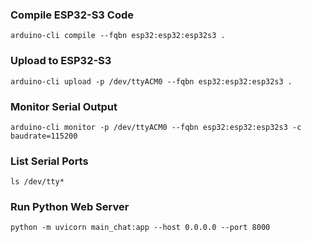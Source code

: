 ### Compile ESP32-S3 Code
```shell
arduino-cli compile --fqbn esp32:esp32:esp32s3 . 
```

### Upload to ESP32-S3
```shell
arduino-cli upload -p /dev/ttyACM0 --fqbn esp32:esp32:esp32s3 .
```

### Monitor Serial Output
```shell
arduino-cli monitor -p /dev/ttyACM0 --fqbn esp32:esp32:esp32s3 -c baudrate=115200
```

### List Serial Ports
```shell
ls /dev/tty*
```

### Run Python Web Server
```shell
python -m uvicorn main_chat:app --host 0.0.0.0 --port 8000
```